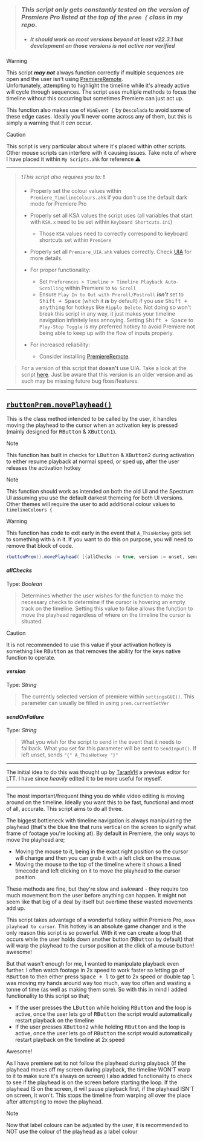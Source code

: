 > ### *This script only gets constantly tested on the version of Premiere Pro listed at the top of the `prem {` class in my repo*.
>  - ##### It *should* work on most versions beyond at least v22.3.1 but development on those versions is not active nor verified

> [!Warning]
> This script **_may not_** always function correctly if multiple sequences are open and the user isn't using [PremiereRemote](https://github.com/Tomshiii/ahk/wiki/PremiereRemote).  
> Unfortunately, attempting to highlight the timeline while it's already active will cycle through sequences. The script uses multiple methods to focus the timeline without this occurring but sometimes Premiere can just act up.  
>
> This function also makes use of `WinEvent {` by `Descolada` to avoid some of these edge cases. Ideally you'll never come across any of them, but this is simply a warning that it *can* occur.

> [!Caution]
> This script is very particular about where it's placed within other scripts. Other mouse scripts can interfere with it causing issues. Take note of where I have placed it within `My Scripts.ahk` for reference ⚠️
***

> ❗*This script also requires you to:* ❗
> - Properly set the colour values within `Premiere_TimelineColours.ahk` if you don't use the default dark mode for Premiere Pro
> - Properly set all KSA values the script uses (all variables that start with `KSA.x` need to be set within `Keyboard Shortcuts.ini`)
>   - Those `KSA` values need to correctly correspond to keyboard shortcuts set within `Premiere`
> - Properly set all `Premiere_UIA.ahk` values correctly. Check [UIA](https://github.com/Tomshiii/ahk/wiki/UIA) for more details.
> - For proper functionality:
>    - Set `Preferences > Timeline > Timeline Playback Auto-Scrolling` within Premiere to `No Scroll`
>    - Ensure `Play In to Out with Preroll/Postroll` **_isn't_** set to <kbd>Shift + Space</kbd> (which it **_is_** by default) if you use <kbd>Shift + anything</kbd> for hotkeys like `Ripple Delete`. Not doing so won't break this script in any way, it just makes your timeline navigation infinitely less annoying. Setting <kbd>Shift + Space</kbd> to `Play-Stop Toggle` is my preferred hotkey to avoid Premiere not being able to keep up with the flow of inputs properly.
>
> - For increased reliability:
>   - Consider installing [PremiereRemote](https://github.com/Tomshiii/ahk/wiki/PremiereRemote).

> For a version of this script that **doesn't** use UIA. Take a look at the script [here](https://github.com/Tomshiii/ahk/blob/v2.11.3/lib/Classes/Editors/Premiere_RightClick.ahk). Just be aware that this version is an older version and as such may be missing future bug fixes/features.
***

## <u>`rbuttonPrem.movePlayhead()`</u>
This is the class method intended to be called by the user, it handles moving the playhead to the cursor when an activation key is pressed (mainly designed for <kbd>RButton</kbd> & <kbd>XButton1</kbd>).
> [!Note]
> This function has built in checks for <kbd>LButton</kbd> & <kbd>XButton2</kbd> during activation to either resume playback at normal speed, or sped up, after the user releases the activation hotkey

> [!Note]
> This function should work as intended on both the old UI and the Spectrum UI assuming you use the default darkest themeing for both UI versions. Other themes will require the user to add additional colour values to `timelineColours {`

> [!Warning]
> This function has code to exit early in the event that `A_ThisHotkey` gets set to something with `&` in it. If you want to do this on purpose, you will need to remove that block of code.

```c#
rbuttonPrem().movePlayhead( [{allChecks := true, version := unset, sendOnFailure := unset}] )
```

#### *allChecks*
Type: *Boolean*
> Determines whether the user wishes for the function to make the necessary checks to determine if the cursor is hovering an empty track on the timeline. Setting this value to false allows the function to move the playhead regardless of where on the timeline the cursor is situated.

> [!Caution]
> It is not recommended to use this value if your activation hotkey is something like <kbd>RButton</kbd> as that removes the ability for the keys native function to operate.

#### *version*
Type: *String*
> The currently selected version of premiere within `settingsGUI()`. This parameter can usually be filled in using `prem.currentSetVer`

#### *sendOnFailure*
Type: *String*
> What you wish for the script to send in the event that it needs to fallback. What you set for this parameter will be sent to `SendInput()`. If left unset, sends `"{" A_ThisHotkey "}"`
***

The initial idea to do this was thought up by [TaranVH](https://github.com/TaranVH/2nd-keyboard) a previous editor for LTT. I have since *heavily* edited it to be more useful for myself.
***
The most important/frequent thing you do while video editing is moving around on the timeline. Ideally you want this to be fast, functional and most of all, accurate. This script aims to do all three.

The biggest bottleneck with timeline navigation is always manipulating the playhead (that's the blue line that runs vertical on the screen to signify what frame of footage you're looking at). By default in Premiere, the only ways to move the playhead are;

- Moving the mouse to it, being in the exact right position so the cursor will change and then you can grab it with a left click on the mouse.
- Moving the mouse to the top of the timeline where it shows a lined timecode and left clicking on it to move the playhead to the cursor position.

These methods are fine, but they're slow and awkward - they require too much movement from the user before anything can happen. It might not seem like that big of a deal by itself but overtime these wasted movements add up.

This script takes advantage of a wonderful hotkey within Premiere Pro, `move playhead to cursor`. This hotkey is an absolute game changer and is the only reason this script is so powerful. With it we can create a loop that occurs while the user holds down another button (<kbd>RButton</kbd> by default) that will warp the playhead to the cursor position at the click of a mouse button! awesome!

But that wasn't enough for me, I wanted to manipulate playback even further. I often watch footage in 2x speed to work faster so letting go of <kbd>RButton</kbd> to then either press <kbd>Space + l</kbd> to get to 2x speed or double tap <kbd>l</kbd> was moving my hands around way too much, way too often and wasting a tonne of time (as well as making them sore). So with this in mind I added functionality to this script so that;

- If the user presses the <kbd>LButton</kbd> while holding <kbd>RButton</kbd> and the loop is active, once the user lets go of <kbd>RButton</kbd> the script would automatically restart playback on the timeline
- If the user presses <kbd>XButton2</kbd> while holding <kbd>RButton</kbd> and the loop is active, once the user lets go of <kbd>RButton</kbd> the script would automatically restart playback on the timeline at 2x speed

Awesome!

As I have premiere set to not follow the playhead during playback (if the playhead moves off my screen during playback, the timeline WON'T warp to it to make sure it's always on screen) I also added functionality to check to see if the playhead is on the screen before starting the loop. If the playhead IS on the screen, it will pause playback first, if the playhead ISN'T on screen, it won't. This stops the timeline from warping all over the place after attempting to move the playhead.

> [!Note]
> Now that label colours can be adjusted by the user, it is recommended to NOT use the colour of the playhead as a label colour